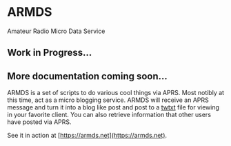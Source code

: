 # ARMDS
Amateur Radio Micro Data Service

## Work in Progress...
## More documentation coming soon...

ARMDS is a set of scripts to do various cool things via APRS. Most notibly at this time, act as a micro blogging service. ARMDS will receive an APRS message and turn it into a blog like post and post to a [twtxt](https://jointwt.org/) file for viewing in your favorite client. You can also retrieve information that other users have posted via APRS.

See it in action at [https://armds.net](https://armds.net).